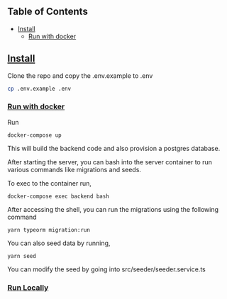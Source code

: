 ## Table of Contents

- [Install](#install)
  - [Run with docker](#run-with-docker)

## [Install]()

Clone the repo and copy the .env.example to .env
```sh
cp .env.example .env
```
### [Run with docker]()

Run

```shell
docker-compose up
```

This will build the backend code and also provision a postgres database.

After starting the server, you can bash into the server container to run various commands like migrations and seeds.

To exec to the container run,
```shell
docker-compose exec backend bash
```

After accessing the shell, you can run the migrations using the following command

```shell
yarn typeorm migration:run
```
You can also seed data by running,

```shell
yarn seed
```

You can modify the seed by going into src/seeder/seeder.service.ts

### [Run Locally]()

